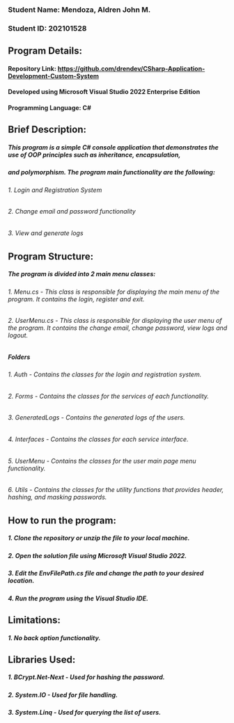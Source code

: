 ### Student Name: Mendoza, Aldren John M.
### Student ID: 202101528

## Program Details:

#### Repository Link: https://github.com/drendev/CSharp-Application-Development-Custom-System
#### Developed using Microsoft Visual Studio 2022 Enterprise Edition
#### Programming Language: C#



## Brief Description:

##### This program is a simple C# console application that demonstrates the use of OOP principles such as inheritance, encapsulation, 
##### and polymorphism. The program main functionality are the following:

###### 1. Login and Registration System
###### 2. Change email and password functionality
###### 3. View and generate logs



## Program Structure:

##### The program is divided into 2 main menu classes:

###### 1. Menu.cs - This class is responsible for displaying the main menu of the program. It contains the login, register and exit.
###### 2. UserMenu.cs - This class is responsible for displaying the user menu of the program. It contains the change email, change password, view logs and logout.



##### Folders

###### 1. Auth - Contains the classes for the login and registration system.
###### 2. Forms - Contains the classes for the services of each functionality.
###### 3. GeneratedLogs - Contains the generated logs of the users.
###### 4. Interfaces - Contains the classes for each service interface.
###### 5. UserMenu - Contains the classes for the user main page menu functionality.
###### 6. Utils - Contains the classes for the utility functions that provides header, hashing, and masking passwords.



## How to run the program:

##### 1. Clone the repository or unzip the file to your local machine.
##### 2. Open the solution file using Microsoft Visual Studio 2022.
##### 3. Edit the EnvFilePath.cs file and change the path to your desired location.
##### 4. Run the program using the Visual Studio IDE.



## Limitations:

##### 1. No back option functionality.


## Libraries Used:

##### 1. BCrypt.Net-Next - Used for hashing the password.
##### 2. System.IO - Used for file handling.
##### 3. System.Linq - Used for querying the list of users.


